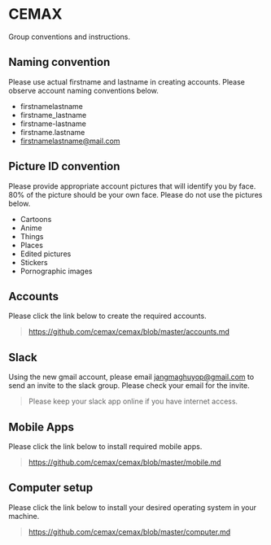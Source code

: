 # CEMAX 
Group conventions and instructions.

## Naming convention
Please use actual firstname and lastname in creating accounts.
Please observe account naming conventions below.

- firstnamelastname
- firstname_lastname
- firstname-lastname
- firstname.lastname
- firstnamelastname@mail.com

## Picture ID convention
Please provide appropriate account pictures that will identify you by face.
80% of the picture should be your own face.
Please do not use the pictures below.

- Cartoons
- Anime
- Things
- Places
- Edited pictures
- Stickers
- Pornographic images

## Accounts
Please click the link below to create the required accounts.
> https://github.com/cemax/cemax/blob/master/accounts.md

## Slack
Using the new gmail account, please email jangmaghuyop@gmail.com to
send an invite to the slack group. Please check your email for
the invite.
> Please keep your slack app online if you have internet access.

## Mobile Apps
Please click the link below to install required mobile apps.
> https://github.com/cemax/cemax/blob/master/mobile.md

## Computer setup
Please click the link below to install your desired operating
system in your machine.
> https://github.com/cemax/cemax/blob/master/computer.md
